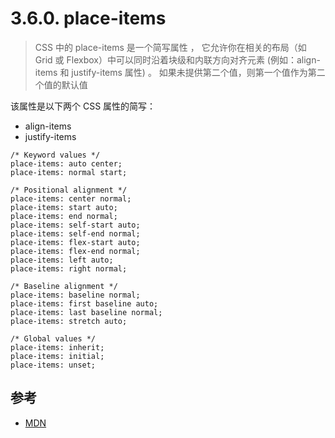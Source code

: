 # 3.6.0. place-items

>CSS 中的 place-items 是一个简写属性 ，
它允许你在相关的布局（如 Grid 或 Flexbox）中可以同时沿着块级和内联方向对齐元素 (例如：align-items 和 justify-items 属性) 。
如果未提供第二个值，则第一个值作为第二个值的默认值

该属性是以下两个 CSS 属性的简写：

- align-items
- justify-items

```
/* Keyword values */
place-items: auto center;
place-items: normal start;

/* Positional alignment */
place-items: center normal;
place-items: start auto;
place-items: end normal;
place-items: self-start auto;
place-items: self-end normal;
place-items: flex-start auto;
place-items: flex-end normal;
place-items: left auto;
place-items: right normal;

/* Baseline alignment */
place-items: baseline normal;
place-items: first baseline auto;
place-items: last baseline normal;
place-items: stretch auto;

/* Global values */
place-items: inherit;
place-items: initial;
place-items: unset;
```




## 参考
- [MDN](https://developer.mozilla.org/zh-CN/docs/Web/CSS/place-items)
